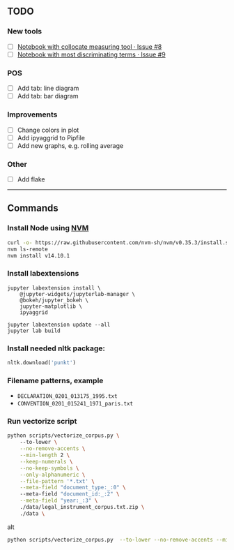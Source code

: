 ## TODO

### New tools

- [ ] [Notebook with collocate measuring tool · Issue #8](https://github.com/inidun/tasks/issues/8)
- [ ] [Notebook with most discriminating terms · Issue #9](https://github.com/inidun/tasks/issues/9)

### POS

- [ ] Add tab: line diagram
- [ ] Add tab: bar diagram

### Improvements

- [ ] Change colors in plot
- [ ] Add ipyaggrid to Pipfile
- [ ] Add new graphs, e.g. rolling average

### Other

- [ ] Add flake

---

## Commands

### Install Node using [NVM](https://github.com/nvm-sh/nvm#installing-and-updating)

```bash
curl -o- https://raw.githubusercontent.com/nvm-sh/nvm/v0.35.3/install.sh | bash
nvm ls-remote
nvm install v14.10.1
```

### Install labextensions

```
jupyter labextension install \
    @jupyter-widgets/jupyterlab-manager \
    @bokeh/jupyter_bokeh \
    jupyter-matplotlib \
    ipyaggrid

jupyter labextension update --all
jupyter lab build
```

### Install needed nltk package:

```python
nltk.download('punkt')
```

### Filename patterns, example

- `DECLARATION_0201_013175_1995.txt`
- `CONVENTION_0201_015241_1971_paris.txt`

### Run vectorize script

```bash
python scripts/vectorize_corpus.py \    
    --to-lower \
    --no-remove-accents \
    --min-length 2 \
    --keep-numerals \
    --no-keep-symbols \
    --only-alphanumeric \
    --file-pattern '*.txt' \
    --meta-field "document_type:_:0" \    
    --meta-field "document_id:_:2" \
    --meta-field "year:_:3" \
    ./data/legal_instrument_corpus.txt.zip \
    ./data \
```
alt

```bash
python scripts/vectorize_corpus.py  --to-lower --no-remove-accents --min-length 2 --keep-numerals --no-keep-symbols --only-alphanumeric --file-pattern '*.txt' --meta-field "document_type:_:0" --meta-field "document_id:_:2" --meta-field "year:_:3" ./data/legal_instrument_corpus.txt.zip ./data
```
